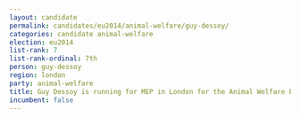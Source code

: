 ```yaml
---
layout: candidate
permalink: candidates/eu2014/animal-welfare/guy-dessoy/
categories: candidate animal-welfare
election: eu2014
list-rank: 7
list-rank-ordinal: 7th
person: guy-dessoy
region: london
party: animal-welfare
title: Guy Dessoy is running for MEP in London for the Animal Welfare Party
incumbent: false
---
```

